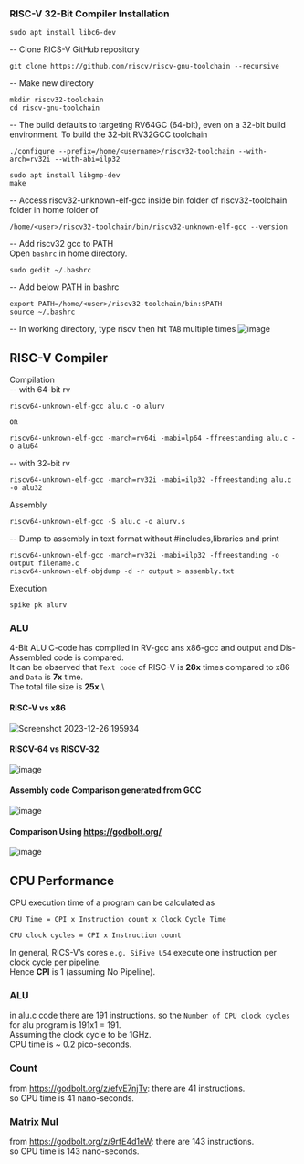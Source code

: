 ### RISC-V 32-Bit Compiler Installation
    sudo apt install libc6-dev 
-- Clone RICS-V GitHub repository
```
git clone https://github.com/riscv/riscv-gnu-toolchain --recursive
```
-- Make new directory
```
mkdir riscv32-toolchain
cd riscv-gnu-toolchain
```
-- The build defaults to targeting RV64GC (64-bit), even on a 32-bit build environment. To build the 32-bit RV32GCC toolchain

    ./configure --prefix=/home/<username>/riscv32-toolchain --with-arch=rv32i --with-abi=ilp32
```
sudo apt install libgmp-dev
make
```
-- Access riscv32-unknown-elf-gcc inside bin folder of riscv32-toolchain folder in home folder of <user> 

    /home/<user>/riscv32-toolchain/bin/riscv32-unknown-elf-gcc --version
-- Add riscv32 gcc to PATH\
Open ```bashrc``` in home directory.

    sudo gedit ~/.bashrc
-- Add below PATH in bashrc

    export PATH=/home/<user>/riscv32-toolchain/bin:$PATH
    source ~/.bashrc
-- In working directory, type riscv then hit ```TAB``` multiple times
![image](https://github.com/AbrarShaikh/RISC-V-Design/assets/34272376/812a4907-1bd0-4945-bd8b-981fb797caf9)
## RISC-V Compiler

Compilation\
-- with 64-bit rv
```
riscv64-unknown-elf-gcc alu.c -o alurv
```
```OR```
```
riscv64-unknown-elf-gcc -march=rv64i -mabi=lp64 -ffreestanding alu.c -o alu64 
```
-- with 32-bit rv
```
riscv64-unknown-elf-gcc -march=rv32i -mabi=ilp32 -ffreestanding alu.c -o alu32
```
Assembly
```
riscv64-unknown-elf-gcc -S alu.c -o alurv.s
```
-- Dump to assembly in text format without #includes,libraries and print
```
riscv64-unknown-elf-gcc -march=rv32i -mabi=ilp32 -ffreestanding -o output filename.c
riscv64-unknown-elf-objdump -d -r output > assembly.txt
```
Execution
```
spike pk alurv
```
### ALU
4-Bit ALU C-code has complied in RV-gcc ans x86-gcc and output and Dis-Assembled code is compared.\
It can be observed that ```Text code``` of RISC-V is **28x** times compared to x86 and ```Data``` is **7x** time.\
The total file size is **25x**.\
#### RISC-V vs x86
![Screenshot 2023-12-26 195934](https://github.com/AbrarShaikh/RISC-V-Design/assets/34272376/42f5e4b5-74b0-4b23-b153-0ce70d374788)

#### RISCV-64 vs RISCV-32
![image](https://github.com/AbrarShaikh/RISC-V-Design/assets/34272376/4316c403-8e6e-4225-b22f-7686b86e768e)

#### Assembly code Comparison generated from GCC
![image](https://github.com/AbrarShaikh/RISC-V-Design/assets/34272376/72b9ff70-5795-4b85-8a60-e9c67a24c16c)

#### Comparison Using https://godbolt.org/
![image](https://github.com/AbrarShaikh/RISC-V-Design/assets/34272376/c05ef98f-a4a8-4072-a18f-1ba32760f8c3)

## CPU Performance

CPU execution time of a program can be calculated as
```
CPU Time = CPI x Instruction count x Clock Cycle Time
```
```
CPU clock cycles = CPI x Instruction count
```
In general, RICS-V’s cores ```e.g. SiFive U54``` execute one instruction per clock cycle per pipeline.\
Hence **CPI** is 1 (assuming No Pipeline).

### ALU
in alu.c code there are 191 instructions.
so the ```Number of CPU clock cycles``` for alu program is 191x1 = 191.\
Assuming the clock cycle to be 1GHz.\
CPU time is ~ 0.2 pico-seconds.

### Count
from https://godbolt.org/z/efvE7njTv: there are 41 instructions.\
so CPU time is 41 nano-seconds.

### Matrix Mul
from https://godbolt.org/z/9rfE4d1eW: there are 143 instructions.\
so CPU time is 143 nano-seconds.



